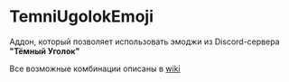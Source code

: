 # TemniUgolokEmoji
Аддон, который позволяет использовать эмоджи из Discord-сервера **"Тёмный Уголок"**

Все возможные комбинации описаны в [wiki](https://github.com/spromicky/TemniUgolokEmoji/wiki/Shortcuts)